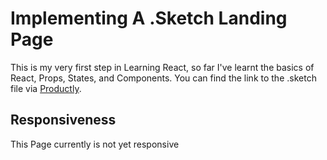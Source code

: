 # Implementing A .Sketch Landing Page

This is my very first step in Learning React, so far I've learnt the basics of React, Props, States, and Components.
You can find the link to the .sketch file via [Productly](https://sketchrepo.com/free-sketch/designer-saas-landing-page-productly-freebie/).

## Responsiveness

This Page currently is not yet responsive


